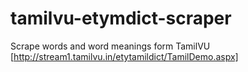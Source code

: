 # tamilvu-etymdict-scraper
Scrape words and word meanings form TamilVU [http://stream1.tamilvu.in/etytamildict/TamilDemo.aspx]
